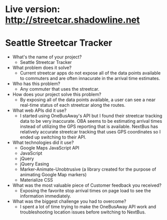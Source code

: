 # Live version: http://streetcar.shadowline.net

# Seattle Streetcar Tracker

* What's the name of your project?
  * Seattle Streetcar Tracker
* What problem does it solve?
  * Current streetcar apps do not expose all of the data points available to commuters and are often innacurate in the arrival time estimates.
* Who has this problem?
  * Any commuter that uses the streetcar.
* How does your project solve this problem?
  * By exposing all of the data points available, a user can see a near real-time status of each streetcar along the routes.
* What web APIs did it use?
  * I started using OneBusAway's API but I found their streetcar tracking data to be very inaccurate. OBA seems to be estimating arrival times instead of utilizing the GPS reporting that is available. NextBus has relatively accurate streetcar tracking that uses GPS coordinates so I ended up switching to their API.
* What technologies did it use?
  * Google Maps JavaScript API
  * JavaScript
  * jQuery
  * jQuery Easing
  * Marker-Animate-Unobtrusive (a library created for the purpose of animating Google Map markers)
  * Materialize CSS
* What was the most valuable piece of Customer feedback you received?
  * Exposing the favorite stop arrival times on page load to see the information immediately.
* What was the biggest challenge you had to overcome?
  * I spent a lot of time trying to make the OneBusAway API work and troubleshooting location issues before switching to NextBus.
